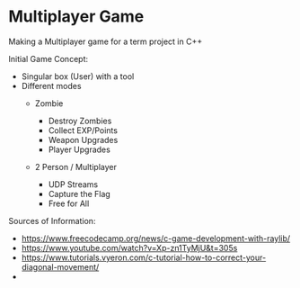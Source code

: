# Multiplayer Game 
Making a Multiplayer game for a term project in C++

Initial Game Concept:
- Singular box (User) with a tool
- Different modes
    - Zombie
        - Destroy Zombies
        - Collect EXP/Points
        - Weapon Upgrades
        - Player Upgrades

    - 2 Person / Multiplayer
        - UDP Streams
        - Capture the Flag
        - Free for All


Sources of Information:
- https://www.freecodecamp.org/news/c-game-development-with-raylib/
- https://www.youtube.com/watch?v=Xp-zn1TyMjU&t=305s
- https://www.tutorials.vyeron.com/c-tutorial-how-to-correct-your-diagonal-movement/
- 
